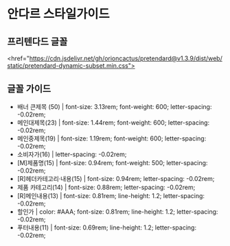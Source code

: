 # 안다르 스타일가이드
## 프리텐다드 글꼴
<href="https://cdn.jsdelivr.net/gh/orioncactus/pretendard@v1.3.9/dist/web/static/pretendard-dynamic-subset.min.css">
## 글꼴 가이드
* 배너 큰제목 (50) | font-size: 3.13rem; font-weight: 600; letter-spacing: -0.02rem;
* 메인대제목(23) |  font-size: 1.44rem; font-weight: 600; letter-spacing: -0.02rem;
* 메인중제목(19) |  font-size: 1.19rem; font-weight: 600; letter-spacing: -0.02rem;
* 소비자가(16) |  letter-spacing: -0.02rem;
* [M]제품명(15) |  font-size: 0.94rem; font-weight: 500; letter-spacing: -0.02rem;
* [R]헤더카테고리·내용(15) |  font-size: 0.94rem; letter-spacing: -0.02rem;
* 제품 카테고리(14) |  font-size: 0.88rem; letter-spacing: -0.02rem;
* [R]메인내용(13) | font-size: 0.81rem; line-height: 1.2; letter-spacing: -0.02rem;
* 할인가 | color: #AAA; font-size: 0.81rem; line-height: 1.2; letter-spacing: -0.02rem;
* 푸터내용(11) | font-size: 0.69rem; line-height: 1.2; letter-spacing: -0.02rem;
